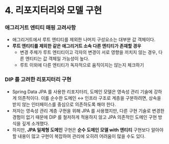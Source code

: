 # 4. 리포지터리와 모델 구현

### 애그리거트 엔티티 매핑 고려사항

- 애그리거트에서 루트 엔티티를 제외한 나머지 구성요소는 대부분 값 객체이다.
- **루트 엔티티를 제외한 같은 애그리거트 소속 다른 엔티티가 존재할 경우**
    - 변경 주체가 루트 엔티티이고 각자의 변경이 서로 영향을 끼치지 않는 경우, 다른 엔티티는 값 객체일 가능성이 높다.
    - 루트 이외에 다른 엔티티가 독자적으로 움직이지는 않는지 체크하기

### **DIP 를 고려한 리포지터리 구현**

- Spring Data JPA 를 사용한 리포지터리, 도메인 모델은 영속성 관리 기술에 강하게 의존적이다. 이를 순수한 도메인 ↔ 인프라 구조로 계층을 구분하려면, 상속을 받지 않는 인터페이스를 중심으로 의존하도록 해야 한다.
- 저자는 영속성 관리 계층 구현을 위해 JPA 를 사용했지만, 다른 구현 기술로 변경한 경험이 없기 때문에 DIP 를 철저하게 적용하지 않고 JPA 의존적인 도메인 구현 방식을 깊게 소개했다.
- 하지만, **JPA 일체형 도메인** 구현은 **순수 도메인 모델 with 엔티티** 구현보다 알아야 할 내용이 많고 구현이 복잡하여 관리에 오히려 어려움이 많을 수도 있다.